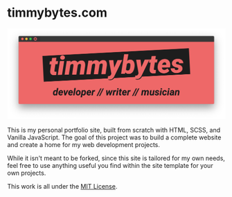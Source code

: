 # timmybytes.com

![timmybytes website screenshot](./img/timmybytes_header.png)

This is my personal portfolio site, built from scratch with HTML, SCSS, and Vanilla JavaScript. The goal of this project was to build a complete website and create a home for my web development projects.

While it isn't meant to be forked, since this site is tailored for my own needs, feel free to use anything useful you find within the site template for your own projects.

This work is all under the [MIT License](./LICENSE).
